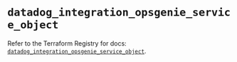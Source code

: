 # `datadog_integration_opsgenie_service_object`

Refer to the Terraform Registry for docs: [`datadog_integration_opsgenie_service_object`](https://registry.terraform.io/providers/datadog/datadog/3.56.0/docs/resources/integration_opsgenie_service_object).
